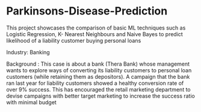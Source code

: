 # Parkinsons-Disease-Prediction
This project showcases the comparison of basic ML techniques such as Logistic Regression, K- Nearest Neighbours and Naive Bayes to predict likelihood of a liability customer buying personal loans

Industry: Banking

Background :
This case is about a bank (Thera Bank) whose management wants to explore ways of converting its liability customers to personal loan customers (while retaining them as depositors). A campaign that the bank ran last year for liability customers showed a healthy conversion rate of over 9% success. This has encouraged the retail marketing department to devise campaigns with better target marketing to increase the success ratio with minimal budget
